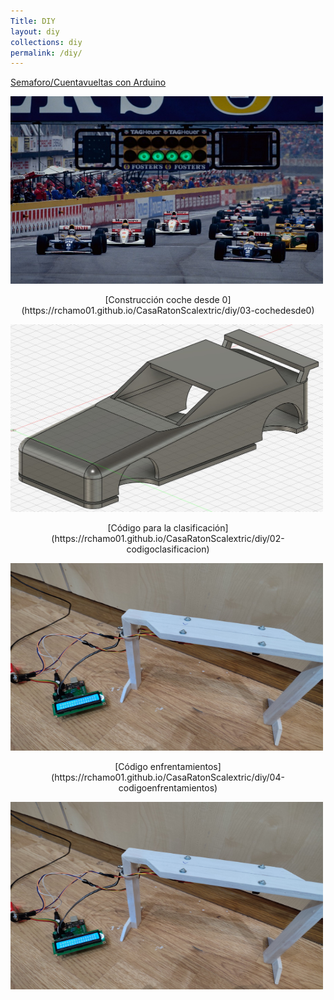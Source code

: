 ```yaml
---
Title: DIY
layout: diy
collections: diy
permalink: /diy/
---
```


<p style="text-align: center;">

<p><a href="https://rchamo01.github.io/CasaRatonScalextric/diy/01-semaforo">Semaforo/Cuentavueltas con Arduino</a></p>

</p>

<p><a href="https://rchamo01.github.io/CasaRatonScalextric/diy/01-semaforo"><img src="../docs/images/semaforo00.jpeg" width="500" height="300"></a></p>

<p style="text-align: center;">[Construcción coche desde 0](https://rchamo01.github.io/CasaRatonScalextric/diy/03-cochedesde0)</p>


[<img src="../docs/images/cochedesde000.jpeg" width="500" height="300">](https://rchamo01.github.io/CasaRatonScalextric/diy/03-cochedesde0)


<p style="text-align: center;">[Código para la clasificación](https://rchamo01.github.io/CasaRatonScalextric/diy/02-codigoclasificacion)</p>


[<img src="../docs/images/semaforo02.png" width="500" height="300">](https://rchamo01.github.io/CasaRatonScalextric/diy/02-codigoclasificacion)


<p style="text-align: center;">[Código enfrentamientos](https://rchamo01.github.io/CasaRatonScalextric/diy/04-codigoenfrentamientos)</p>


[<img src="../docs/images/semaforo02.png" width="500" height="300">](https://rchamo01.github.io/CasaRatonScalextric/diy/04-codigoenfrentamientos)
